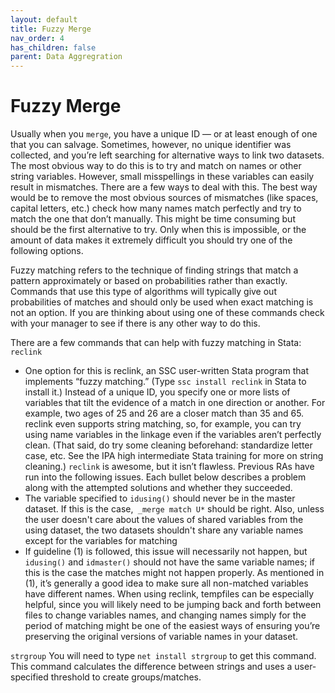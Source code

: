 ```yaml
---
layout: default
title: Fuzzy Merge
nav_order: 4
has_children: false
parent: Data Aggregration
---
```


# Fuzzy Merge
Usually when you `merge`, you have a unique ID — or at least enough of one that you can salvage. Sometimes, however, no unique identifier was collected, and you’re left searching for alternative ways to link two datasets. The most obvious way to do this is to try and match on names or other string variables. However, small misspellings in these variables can easily result in mismatches. There are a few ways to deal with this. The best way would be to remove the most obvious sources of mismatches (like spaces, capital letters, etc.) check how many names match perfectly and try to match the one that don’t manually. This might be time consuming but should be the first alternative to try. Only when this is impossible, or the amount of data makes it extremely difficult you should try one of the following options.

Fuzzy matching refers to the technique of finding strings that match a pattern approximately or based on probabilities rather than exactly. Commands that use this type of algorithms will typically give out probabilities of matches and should only be used when exact matching is not an option. If you are thinking about using one of these commands check with your manager to see if there is any other way to do this.

There are a few commands that can help with fuzzy matching in Stata: `reclink`
- One option for this is reclink, an SSC user-written Stata program that implements “fuzzy matching.” (Type `ssc install reclink` in Stata to install it.) Instead of a unique ID, you specify one or more lists of variables that tilt the evidence of a match in one direction or another. For example, two ages of 25 and 26 are a closer match than 35 and 65. reclink even supports string matching, so, for example, you can try using name variables in the linkage even if the variables aren’t perfectly clean. (That said, do try some cleaning beforehand: standardize letter case, etc. See the IPA high intermediate Stata training for more on string cleaning.)
`reclink` is awesome, but it isn’t flawless. Previous RAs have run into the following issues. Each bullet below describes a problem along with the attempted solutions and whether they succeeded. 
- The variable specified to `idusing()` should never be in the master dataset. If this is the case,` _merge match U*` should be right. Also, unless the user doesn't care about the values of shared variables from the using dataset, the two datasets shouldn't share any variable names except for the variables for matching
- If guideline (1) is followed, this issue will necessarily not happen, but `idusing()` and `idmaster()` should not have the same variable names; if this is the case the matches might not happen properly. As mentioned in (1), it’s generally a good idea to make sure all non-matched variables have different names.  When using reclink, tempfiles can be especially helpful, since you will likely need to be jumping back and forth between files to change variables names, and changing names simply for the period of matching might be one of the easiest ways of ensuring you’re preserving the original versions of variable names in your dataset.

`strgroup`
You will need to type `net install strgroup` to get this command. This command calculates the difference between strings and uses a user-specified threshold to create groups/matches.
